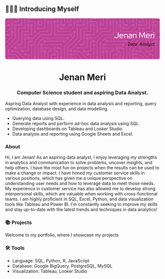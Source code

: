 ## 🙋🏻‍♀️ Introducing Myself
<!-- [![MasterHead](https://media3.giphy.com/headers/GitHub/w8ZJLtJbmuph.gif)](https://rishavchanda.io) -->
![Header](./header_image.png)

<h1 align="center">Jenan Meri</h1>
<h3 align="center">Computer Science student and aspiring Data Analyst.</h3>
Aspring Data Analyst with experience in data analysis and reporting, query optimization, database design, and data modelling. 

- Querying data using SQL.
- Generate reports and perform ad-hoc data analysis using SQL.
- Developing dashboards on Tableau and Looker Studio.
- Data analysis and reporting using Google Sheets and Excel.

### About
<p>Hi, I am Jenan! As an aspiring data analyst, I enjoy leveraging my strengths in analytics and communication to solve problems, uncover insights, and help others. I have the most fun on projects when the results can be used to make a change or impact. I have honed my customer service skills in various positions, which has given me a unique perspective on understanding user needs and how to leverage data to meet those needs. My experience in customer service has also allowed me to develop strong interpersonal skills, which are valuable when working with cross-functional teams. I am highly proficient in SQL, Excel, Python, and data visualization tools like Tableau and Power BI. I'm constantly seeking to improve my skills and stay up-to-date with the latest trends and techniques in data analytics!</p>

### 📚 Projects

Welcome to my portfolio, where I showcase my projects

### 🛠️ Tools

- Language: SQL, Python, R, JavaScript
- Database: Google BigQuery, PostgreSQL, MySQL
- Visualization: Tableau, Looker Studio


